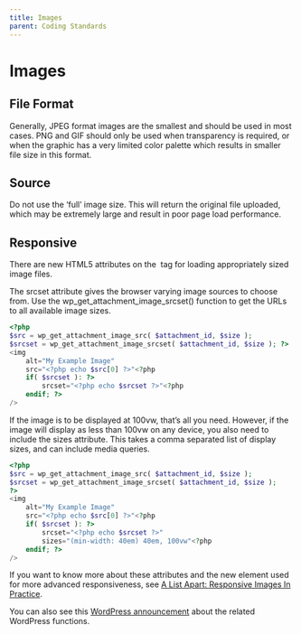 ```yaml
---
title: Images
parent: Coding Standards
---
```

# Images

## File Format
Generally, JPEG format images are the smallest and should be used in most cases. PNG and GIF should only be used when transparency is required, or when the graphic has a very limited color palette which results in smaller file size in this format.

## Source
Do not use the ‘full’ image size. This will return the original file uploaded, which may be extremely large and result in poor page load performance.

## Responsive
There are new HTML5 attributes on the <img> tag for loading appropriately sized image files.

The srcset attribute gives the browser varying image sources to choose from.  Use the wp_get_attachment_image_srcset() function to get the URLs to all available image sizes.

```php
<?php
$src = wp_get_attachment_image_src( $attachment_id, $size );
$srcset = wp_get_attachment_image_srcset( $attachment_id, $size ); ?>
<img
	alt="My Example Image"
	src="<?php echo $src[0] ?>"<?php
	if( $srcset ): ?>
		srcset="<?php echo $srcset ?>"<?php
	endif; ?>
/>
```

If the image is to be displayed at 100vw, that’s all you need.  However, if the image will display as less than 100vw on any device, you also need to include the sizes attribute.  This takes a comma separated list of display sizes, and can include media queries.

```php
<?php
$src = wp_get_attachment_image_src( $attachment_id, $size );
$srcset = wp_get_attachment_image_srcset( $attachment_id, $size );
?>
<img
	alt="My Example Image"
	src="<?php echo $src[0] ?>"<?php
	if( $srcset ): ?>
		srcset="<?php echo $srcset ?>"
		sizes="(min-width: 40em) 40em, 100vw"<?php
	endif; ?>
/>
```

If you want to know more about these attributes and the new <picture> element used for more advanced responsiveness, see [A List Apart: Responsive Images In Practice].

You can also see this [WordPress announcement] about the related WordPress functions.

[A List Apart: Responsive Images In Practice]: http://alistapart.com/article/responsive-images-in-practice
[WordPress announcement]: https://make.wordpress.org/core/2015/11/10/responsive-images-in-wordpress-4-4/]
